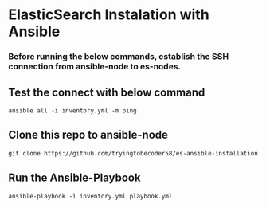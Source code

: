 # ElasticSearch Instalation with Ansible

### Before running the below commands, establish the SSH connection from ansible-node to es-nodes.

## Test the connect with below command

	ansible all -i inventory.yml -m ping

## Clone this repo to ansible-node

	git clone https://github.com/tryingtobecoder58/es-ansible-installation

## Run the Ansible-Playbook
	
	ansible-playbook -i inventory.yml playbook.yml


